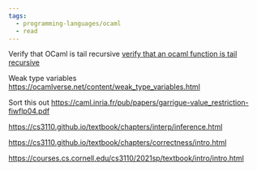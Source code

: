 ```yaml
---
tags:
  - programming-languages/ocaml
  - read
---
```

Verify that OCaml is tail recursive [verify that an ocaml function is tail recursive](https://stackoverflow.com/questions/23186717/verify-that-an-ocaml-function-is-tail-recursive/39590468#39590468)

Weak type variables https://ocamlverse.net/content/weak_type_variables.html

Sort this out https://caml.inria.fr/pub/papers/garrigue-value_restriction-fiwflp04.pdf


https://cs3110.github.io/textbook/chapters/interp/inference.html

https://cs3110.github.io/textbook/chapters/correctness/intro.html

https://courses.cs.cornell.edu/cs3110/2021sp/textbook/intro/intro.html

